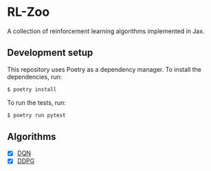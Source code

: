 # RL-Zoo

A collection of reinforcement learning algorithms implemented in Jax.

## Development setup

This repository uses Poetry as a dependency manager. To install the dependencies, run:

```zsh
$ poetry install
```

To run the tests, run:

```zsh
$ poetry run pytest
```

## Algorithms

- [x] [DQN](/rl_zoo/off_policy/dqn.py)
- [x] [DDPG](/rl_zoo/off_policy/ddpg.py)
